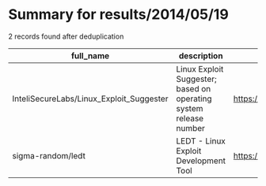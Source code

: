 
# Summary for results/2014/05/19
    
2 records found after deduplication

| full_name | description | html_url | matched_list | matched_count | pushed_at | size | stargazers_count | language | forks_count |
|------------------------------------------|-------------------------------------------------------------------|-------------------------------------------------------------|----------------|-----------------|---------------------------|--------|--------------------|------------|---------------|
| InteliSecureLabs/Linux_Exploit_Suggester | Linux Exploit Suggester; based on operating system release number | https://github.com/InteliSecureLabs/Linux_Exploit_Suggester | ['exploit'] | 1 | 2014-05-19 06:23:20+00:00 | 238 | 1546 | Perl | 418 |
| sigma-random/ledt | LEDT - Linux Exploit Development Tool | https://github.com/sigma-random/ledt | ['exploit'] | 1 | 2014-05-19 18:03:03+00:00 | 1960 | 4 | Python | 3 |
